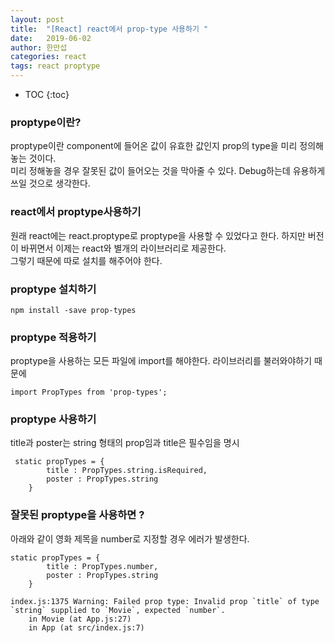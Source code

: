 ```yaml
---
layout: post
title:  "[React] react에서 prop-type 사용하기 "
date:   2019-06-02
author: 한만섭
categories: react
tags: react proptype
---
```


* TOC
{:toc}

### proptype이란?

proptype이란 component에 들어온 값이 유효한 값인지 prop의 type을 미리 정의해놓는 것이다.  
미리 정해놓을 경우 잘못된 값이 들어오는 것을 막아줄 수 있다. Debug하는데 유용하게 쓰일 것으로 생각한다.  

### react에서 proptype사용하기 

원래 react에는 react.proptype로 proptype을 사용할 수 있었다고 한다. 하지만 버전이 바뀌면서 이제는 react와 별개의 라이브러리로 제공한다.  
그렇기 때문에 따로 설치를 해주어야 한다.  

### proptype 설치하기 

```
npm install -save prop-types
```

### proptype 적용하기

proptype을 사용하는 모든 파일에 import를 해야한다. 라이브러리를 불러와야하기 때문에
```
import PropTypes from 'prop-types';
```


### proptype 사용하기 

title과 poster는 string 형태의 prop임과 title은 필수임을 명시 
```
 static propTypes = {
        title : PropTypes.string.isRequired, 
        poster : PropTypes.string
    }
```

### 잘못된 proptype을 사용하면 ?

아래와 같이 영화 제목을 number로 지정할 경우 에러가 발생한다.
```
static propTypes = {
        title : PropTypes.number, 
        poster : PropTypes.string
    }
```
```console
index.js:1375 Warning: Failed prop type: Invalid prop `title` of type `string` supplied to `Movie`, expected `number`.
    in Movie (at App.js:27)
    in App (at src/index.js:7)
```
